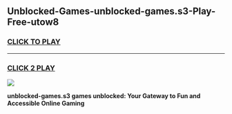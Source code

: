 
## Unblocked-Games-unblocked-games.s3-Play-Free-utow8
<h3>
<a href="https://premium76.site?title=unblocked-games.s3&ref=18A1">CLICK TO PLAY</a></h3>
<hr>

<h3>
<a href="https://premium76.site?title=unblocked-games.s3&ref=18A1">CLICK 2 PLAY</a>
  
</h3>

<a href="https://premium76.site?title=unblocked-games.s3&ref=18A1"><img src="https://clearcache.store/games.png"></a>


**unblocked-games.s3 games unblocked: Your Gateway to Fun and Accessible Online Gaming**
